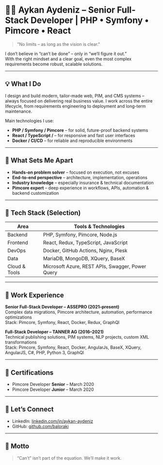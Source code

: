 # 👨‍💻 Aykan Aydeniz – Senior Full-Stack Developer | PHP • Symfony • Pimcore • React

> "No limits – as long as the vision is clear."

I don’t believe in “can’t be done” – only in “we’ll figure it out.”  
With the right mindset and a clear goal, even the most complex requirements become robust, scalable solutions.

---

## 💡 What I Do

I design and build modern, tailor-made web, PIM, and CMS systems – always focused on delivering real business value. I work across the entire lifecycle, from requirements engineering to deployment and long-term maintenance.

Main technologies I use:

- **PHP / Symfony / Pimcore** – for solid, future-proof backend systems
- **React / TypeScript /** – for responsive and fast user interfaces
- **Docker / CI/CD** – for reliable and reproducible environments

---

## 🧠 What Sets Me Apart

- **Hands-on problem solver** – focused on execution, not excuses  
- **End-to-end perspective** – architecture, implementation, operations  
- **Industry knowledge** – especially insurance & technical documentation  
- **Pimcore expert** – deep experience in workflows, APIs, automation & backend customization  

---

## 🔧 Tech Stack (Selection)

| Area             | Tools & Technologies                           |
|------------------|-------------------------------------------------|
| Backend          | PHP, Symfony, Pimcore, Node.js                 |
| Frontend         | React, Redux, TypeScript, JavaScript           |
| DevOps           | Docker, GitHub Actions, Nginx, Plesk           |
| Data             | MariaDB, MongoDB, XQuery, BaseX        |
| Cloud & Tools    | Microsoft Azure, REST APIs, Swagger, Power Query |

---

## 📍 Work Experience

**Senior Full-Stack Developer – ASSEPRO (2021–present)**  
Complex data migrations, Pimcore architecture, automation, performance optimizations  
Stack: Pimcore, Symfony, React, Docker, Redux, GraphQl

**Full-Stack Developer – TANNER AG (2016–2021)**  
Technical publishing solutions, PIM systems, NLP projects, custom XML transformations  
Stack: Pimcore, Symfony, React, Docker, AngularJs, BaseX, XQuery, AngularJS, C#, PHP, Python 3, GraphQl

---

## 📜 Certifications

- Pimcore Developer **Senior** – March 2020  
- Pimcore Developer **Junior** – March 2020

---

## 🤝 Let’s Connect

- LinkedIn: [linkedin.com/in/aykan-aydeniz](https://ch.linkedin.com/in/aykan-aydeniz)
- GitHub: [github.com/baloraki](https://github.com/baloraki)

---

## 🚀 Motto

> “Can’t” isn’t part of the equation. We’ll make it work.
